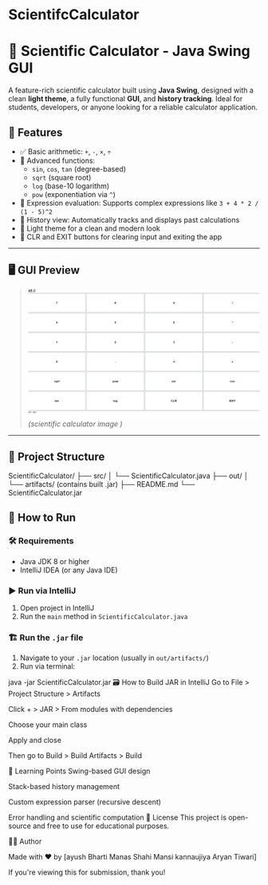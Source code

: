 # ScientifcCalculator
# 🧮 Scientific Calculator - Java Swing GUI
A feature-rich scientific calculator built using **Java Swing**, designed with a clean **light theme**, a fully functional **GUI**, and **history tracking**. Ideal for students, developers, or anyone looking for a reliable calculator application.

## 🔧 Features

- ✅ Basic arithmetic: `+`, `-`, `×`, `÷`
- 🧠 Advanced functions: 
  - `sin`, `cos`, `tan` (degree-based)
  - `sqrt` (square root)
  - `log` (base-10 logarithm)
  - `pow` (exponentiation via `^`)
- 📝 Expression evaluation: Supports complex expressions like `3 + 4 * 2 / (1 - 5)^2`
- 📜 History view: Automatically tracks and displays past calculations
- 🎨 Light theme for a clean and modern look
- 🚪 CLR and EXIT buttons for clearing input and exiting the app

---

## 🖥️ GUI Preview

> ![screenshot](https://github.com/Aryan292005/ScientifcCalculator/blob/21e8692b2f646e12bc97e8a9f104c981ba916e20/Screenshot%202025-05-27%20171926.png)  
*(scientific calculator image )*

---

## 📁 Project Structure
ScientificCalculator/
├── src/
│ └── ScientificCalculator.java
├── out/
│ └── artifacts/ (contains built .jar)
├── README.md
└── ScientificCalculator.jar 

## 🚀 How to Run

### 🛠️ Requirements
- Java JDK 8 or higher
- IntelliJ IDEA (or any Java IDE)

### ▶️ Run via IntelliJ
1. Open project in IntelliJ
2. Run the `main` method in `ScientificCalculator.java`

### 🏗️ Run the `.jar` file
1. Navigate to your `.jar` location (usually in `out/artifacts/`)
2. Run via terminal:

java -jar ScientificCalculator.jar
🗃️ How to Build JAR in IntelliJ
Go to File > Project Structure > Artifacts

Click + > JAR > From modules with dependencies

Choose your main class

Apply and close

Then go to Build > Build Artifacts > Build

🧠 Learning Points
Swing-based GUI design

Stack-based history management

Custom expression parser (recursive descent)

Error handling and scientific computation
📜 License
This project is open-source and free to use for educational purposes.

🙋‍♂️ Author

Made with ❤️ by 
[ayush Bharti
Manas Shahi
Mansi kannaujiya
Aryan Tiwari]

If you're viewing this for submission, thank you!











